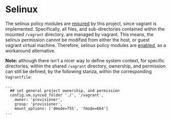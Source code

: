 # Selinux

The selinux policy modules are [required](https://github.com/mitchellh/vagrant/issues/6970)
 by this project, since vagrant is implemented. Specifically, all files, and
 sub-directories contained within the mounted `/vagrant` directory, are managed
 by vagrant. This means, the selinux permission cannot be modified from either
 the host, or guest vagrant virtual machine.  Therefore, selinux policy modules are
 [enabled](https://github.com/mitchellh/vagrant/issues/6970#issuecomment-180546269),
 as a workaround alternative.

**Note:** although there isn't a nicer way to define system context, for
 specific directories, within the shared `/vagrant` directory, ownership, and
 permission can still be defined, by the following stanza, within the
 corresponding `Vagrantfile`:

```
...
  ## set general project ownership, and permission
  config.vm.synced_folder './', '/vagrant',
    owner: 'provisioner',
    group: 'provisioner',
    mount_options: ['dmode=755', 'fmode=664']
...
```
